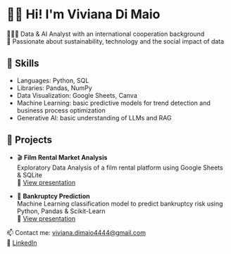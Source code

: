# 👋🏻 Hi! I'm Viviana Di Maio  
👩🏻‍💻 Data & AI Analyst with an international cooperation background    
🌱 Passionate about sustainability, technology and the social impact of data  

## 🔧 Skills  
- Languages: Python, SQL  
- Libraries: Pandas, NumPy  
- Data Visualization: Google Sheets, Canva  
- Machine Learning: basic predictive models for trend detection and business process optimization  
- Generative AI: basic understanding of LLMs and RAG 
  

## 📂 Projects   
- 🎬 **Film Rental Market Analysis**  
  Exploratory Data Analysis of a film rental platform using Google Sheets & SQLite  
📄 [View presentation](https://github.com/vivianadimaio/vivianadimaio/raw/main/MovieNow_ppt.pdf)

- 🤖 **Bankruptcy Prediction**  
  Machine Learning classification model to predict bankruptcy risk using Python, Pandas & Scikit-Learn  
  📄 [View presentation](https://github.com/vivianadimaio/machine-learning-presentation/raw/main/ML_ppt.pdf)


📫 Contact me: viviana.dimaio4444@gmail.com  
🔗 [LinkedIn](https://www.linkedin.com/in/vivianadimaio)
